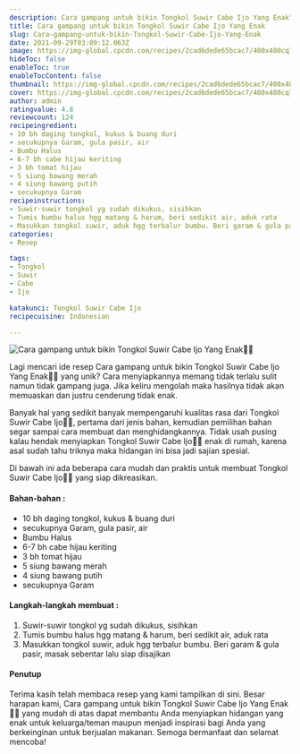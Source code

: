 ```yaml
---
description: Cara gampang untuk bikin Tongkol Suwir Cabe Ijo Yang Enak"
title: Cara gampang untuk bikin Tongkol Suwir Cabe Ijo Yang Enak
slug: Cara-gampang-untuk-bikin-Tongkol-Suwir-Cabe-Ijo-Yang-Enak
date: 2021-09-29T03:09:12.063Z
image: https://img-global.cpcdn.com/recipes/2cad6dede65bcac7/400x400cq70/photo.jpg
hideToc: false
enableToc: true
enableTocContent: false
thumbnail: https://img-global.cpcdn.com/recipes/2cad6dede65bcac7/400x400cq70/photo.jpg
cover: https://img-global.cpcdn.com/recipes/2cad6dede65bcac7/400x400cq70/photo.jpg
author: admin
ratingvalue: 4.8
reviewcount: 124
recipeingredient:
- 10 bh daging tongkol, kukus & buang duri
- secukupnya Garam, gula pasir, air
- Bumbu Halus
- 6-7 bh cabe hijau keriting
- 3 bh tomat hijau
- 5 siung bawang merah
- 4 siung bawang putih
- secukupnya Garam
recipeinstructions:
- Suwir-suwir tongkol yg sudah dikukus, sisihkan
- Tumis bumbu halus hgg matang & harum, beri sedikit air, aduk rata
- Masukkan tongkol suwir, aduk hgg terbalur bumbu. Beri garam & gula pasir, masak sebentar lalu siap disajikan
categories:
- Resep

tags:
- Tongkol
- Suwir
- Cabe
- Ijo

katakunci: Tongkol Suwir Cabe Ijo
recipecuisine: Indonesian

---
```


![Cara gampang untuk bikin Tongkol Suwir Cabe Ijo Yang Enak👩‍🍳](https://img-global.cpcdn.com/recipes/2cad6dede65bcac7/400x400cq70/photo.jpg)

Lagi mencari ide resep Cara gampang untuk bikin Tongkol Suwir Cabe Ijo Yang Enak👩‍🍳 yang unik? Cara menyiapkannya memang tidak terlalu sulit namun tidak gampang juga. Jika keliru mengolah maka hasilnya tidak akan memuaskan dan justru cenderung tidak enak.

Banyak hal yang sedikit banyak mempengaruhi kualitas rasa dari Tongkol Suwir Cabe Ijo👩‍🍳, pertama dari jenis bahan, kemudian pemilihan bahan segar sampai cara membuat dan menghidangkannya. Tidak usah pusing kalau hendak menyiapkan Tongkol Suwir Cabe Ijo👩‍🍳 enak di rumah, karena asal sudah tahu triknya maka hidangan ini bisa jadi sajian spesial.

Di bawah ini ada beberapa cara mudah dan praktis untuk membuat Tongkol Suwir Cabe Ijo👩‍🍳 yang siap dikreasikan.

<!--inarticleads1-->

#### Bahan-bahan :

- 10 bh daging tongkol, kukus & buang duri
- secukupnya Garam, gula pasir, air
- Bumbu Halus
- 6-7 bh cabe hijau keriting
- 3 bh tomat hijau
- 5 siung bawang merah
- 4 siung bawang putih
- secukupnya Garam

<!--inarticleads2-->

#### Langkah-langkah membuat :

1. Suwir-suwir tongkol yg sudah dikukus, sisihkan
1. Tumis bumbu halus hgg matang & harum, beri sedikit air, aduk rata
1. Masukkan tongkol suwir, aduk hgg terbalur bumbu. Beri garam & gula pasir, masak sebentar lalu siap disajikan

#### Penutup

Terima kasih telah membaca resep yang kami tampilkan di sini. Besar harapan kami, Cara gampang untuk bikin Tongkol Suwir Cabe Ijo Yang Enak👩‍🍳 yang mudah di atas dapat membantu Anda menyiapkan hidangan yang enak untuk keluarga/teman maupun menjadi inspirasi bagi Anda yang berkeinginan untuk berjualan makanan. Semoga bermanfaat dan selamat mencoba!
